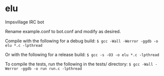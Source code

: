 elu
===

Impsvillage IRC bot

Rename example.conf to bot.conf and modify as desired.

Compile with the following for a debug build:
```$ gcc -Wall -Werror -ggdb -o elu *.c -lpthread```

Or with the following for a release build:
```$ gcc -s -O3 -o elu *.c -lpthread```

To compile the tests, run the following in the tests/ directory:
```$ gcc -Wall -Werror -ggdb -o run run.c -lpthread```
